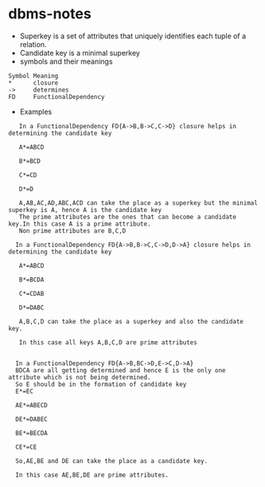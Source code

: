# dbms-notes
- Superkey is a set of attributes that uniquely identifies each tuple of a relation.
- Candidate key is a minimal superkey
- symbols and their meanings
```
Symbol Meaning
*      closure
->     determines
FD     FunctionalDependency

```
- Examples
``` 
   In a FunctionalDependency FD{A->B,B->C,C->D} closure helps in determining the candidate key 

   A*=ABCD
 
   B*=BCD
 
   C*=CD
 
   D*=D
 
   A,AB,AC,AD,ABC,ACD can take the place as a superkey but the minimal superkey is A, hence A is the candidate key 
   The prime attributes are the ones that can become a candidate key.In this case A is a prime attribute.
   Non prime attributes are B,C,D
  ```
 ```
   In a FunctionalDependency FD{A->B,B->C,C->D,D->A} closure helps in determining the candidate key 

    A*=ABCD
 
    B*=BCDA
  
    C*=CDAB
 
    D*=DABC
 
    A,B,C,D can take the place as a superkey and also the candidate key.
    
    In this case all keys A,B,C,D are prime attributes
   
```
 ```
   In a FunctionalDependency FD{A->B,BC->D,E->C,D->A} 
   BDCA are all getting determined and hence E is the only one attribute which is not being determined.
   So E should be in the formation of candidate key
   E*=EC
   
   AE*=ABECD
   
   DE*=DABEC
   
   BE*=BECDA
   
   CE*=CE
   
   So,AE,BE and DE can take the place as a candidate key.
    
   In this case AE,BE,DE are prime attributes.
   
```
